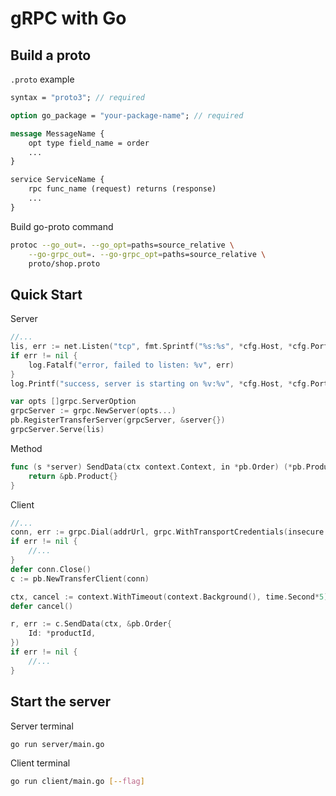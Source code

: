 <h1>gRPC with Go</h1>

<h2>Build a proto</h2>

`.proto` example

```proto
syntax = "proto3"; // required

option go_package = "your-package-name"; // required

message MessageName {
    opt type field_name = order
    ...
}

service ServiceName {
    rpc func_name (request) returns (response)
    ...
}
```

Build go-proto command
```bash
protoc --go_out=. --go_opt=paths=source_relative \
    --go-grpc_out=. --go-grpc_opt=paths=source_relative \
    proto/shop.proto
```

<h2>Quick Start</h2>

Server
```go
//...
lis, err := net.Listen("tcp", fmt.Sprintf("%s:%s", *cfg.Host, *cfg.Port))
if err != nil {
    log.Fatalf("error, failed to listen: %v", err)
}
log.Printf("success, server is starting on %v:%v", *cfg.Host, *cfg.Port)

var opts []grpc.ServerOption
grpcServer := grpc.NewServer(opts...)
pb.RegisterTransferServer(grpcServer, &server{})
grpcServer.Serve(lis)
```

Method
```go
func (s *server) SendData(ctx context.Context, in *pb.Order) (*pb.Product, error) {
    return &pb.Product{}
}
```

Client
```go
//...
conn, err := grpc.Dial(addrUrl, grpc.WithTransportCredentials(insecure.NewCredentials()))
if err != nil {
    //...
}
defer conn.Close()
c := pb.NewTransferClient(conn)

ctx, cancel := context.WithTimeout(context.Background(), time.Second*5)
defer cancel()

r, err := c.SendData(ctx, &pb.Order{
    Id: *productId,
})
if err != nil {
    //...
}
```

<h2>Start the server</h2>

Server terminal
```bash
go run server/main.go
```

Client terminal
```bash
go run client/main.go [--flag]
```
